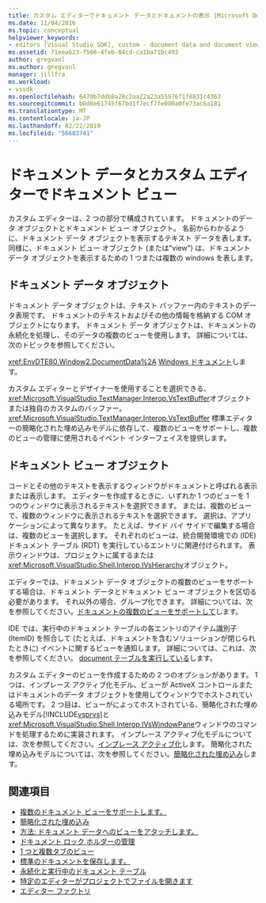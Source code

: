 ```yaml
---
title: カスタム エディターでドキュメント データとドキュメントの表示 |Microsoft Docs
ms.date: 11/04/2016
ms.topic: conceptual
helpviewer_keywords:
- editors [Visual Studio SDK], custom - document data and document view
ms.assetid: 71eea623-f566-4feb-84cd-ca1ba71bc493
author: gregvanl
ms.author: gregvanl
manager: jillfra
ms.workload:
- vssdk
ms.openlocfilehash: 6470b7ddb8a28c2aa22a23a55976f1f8831c4363
ms.sourcegitcommit: b0d8e61745f67bd1f7ecf7fe080a0fe73ac6a181
ms.translationtype: MT
ms.contentlocale: ja-JP
ms.lasthandoff: 02/22/2019
ms.locfileid: "56683741"
---
```

# <a name="document-data-and-document-view-in-custom-editors"></a>ドキュメント データとカスタム エディターでドキュメント ビュー
カスタム エディターは、2 つの部分で構成されています。 ドキュメントのデータ オブジェクトとドキュメント ビュー オブジェクト。 名前からわかるように、ドキュメント データ オブジェクトを表示するテキスト データを表します。 同様に、ドキュメント ビュー オブジェクト (または"view") は、ドキュメント データ オブジェクトを表示するための 1 つまたは複数の windows を表します。

## <a name="document-data-object"></a>ドキュメント データ オブジェクト
 ドキュメント データ オブジェクトは、テキスト バッファー内のテキストのデータ表現です。 ドキュメントのテキストおよびその他の情報を格納する COM オブジェクトになります。 ドキュメント データ オブジェクトは、ドキュメントの永続化を処理し、そのデータの複数のビューを使用します。 詳細については、次のトピックを参照してください。

 <xref:EnvDTE80.Window2.DocumentData%2A> [Windows ドキュメント](../extensibility/internals/document-windows.md)します。

 カスタム エディターとデザイナーを使用することを選択できる、<xref:Microsoft.VisualStudio.TextManager.Interop.VsTextBuffer>オブジェクトまたは独自のカスタムのバッファー。 <xref:Microsoft.VisualStudio.TextManager.Interop.VsTextBuffer> 標準エディターの簡略化された埋め込みモデルに依存して、複数のビューをサポートし、複数のビューの管理に使用されるイベント インターフェイスを提供します。

## <a name="document-view-object"></a>ドキュメント ビュー オブジェクト
 コードとその他のテキストを表示するウィンドウがドキュメントと呼ばれる表示または表示します。 エディターを作成するときに、いずれか 1 つのビューを 1 つのウィンドウに表示されるテキストを選択できます。 または、複数のビューで、複数のウィンドウに表示されるテキストを選択できます。 選択は、アプリケーションによって異なります。 たとえば、サイド バイ サイドで編集する場合は、複数のビューを選択します。 それぞれのビューは、統合開発環境での (IDE) ドキュメント テーブル (RDT) を実行しているエントリに関連付けられます。 表示ウィンドウは、プロジェクトに属するまたは<xref:Microsoft.VisualStudio.Shell.Interop.IVsHierarchy>オブジェクト。

 エディターでは、ドキュメント データ オブジェクトの複数のビューをサポートする場合は、ドキュメント データとドキュメント ビュー オブジェクトを区切る必要があります。 それ以外の場合、グループ化できます。 詳細については、次を参照してください。[ドキュメントの複数のビューをサポートして](../extensibility/supporting-multiple-document-views.md)します。

 IDE では、実行中のドキュメント テーブルの各エントリのアイテム識別子 (ItemID) を照合して (たとえば、ドキュメントを含むソリューションが閉じられたときに) イベントに関するビューを通知します。 詳細については、これは、次を参照してください。 [document テーブルを実行している](../extensibility/internals/running-document-table.md)します。

 カスタム エディターのビューを作成するための 2 つのオプションがあります。 1 つは、インプレース アクティブ化モデル、ビューが ActiveX コントロールまたはドキュメントのデータ オブジェクトを使用してウィンドウでホストされている場所です。 2 つ目は、ビューがによってホストされている、簡略化された埋め込みモデル[!INCLUDE[vsprvs](../code-quality/includes/vsprvs_md.md)]と<xref:Microsoft.VisualStudio.Shell.Interop.IVsWindowPane>ウィンドウのコマンドを処理するために実装されます。 インプレース アクティブ化モデルについては、次を参照してください。[インプレース アクティブ化](../extensibility/in-place-activation.md)します。 簡略化された埋め込みモデルについては、次を参照してください。[簡略化された埋め込み](../extensibility/simplified-embedding.md)します。

## <a name="see-also"></a>関連項目
- [複数のドキュメント ビューをサポートします。](../extensibility/supporting-multiple-document-views.md)
- [簡略化された埋め込み](../extensibility/simplified-embedding.md)
- [方法: ドキュメント データへのビューをアタッチします。](../extensibility/how-to-attach-views-to-document-data.md)
- [ドキュメント ロック ホルダーの管理](../extensibility/document-lock-holder-management.md)
- [1 つと複数タブのビュー](../extensibility/single-and-multi-tab-views.md)
- [標準のドキュメントを保存します。](../extensibility/internals/saving-a-standard-document.md)
- [永続化と実行中のドキュメント テーブル](../extensibility/internals/persistence-and-the-running-document-table.md)
- [特定のエディターがプロジェクトでファイルを開きます](../extensibility/internals/determining-which-editor-opens-a-file-in-a-project.md)
- [エディター ファクトリ](../extensibility/editor-factories.md)